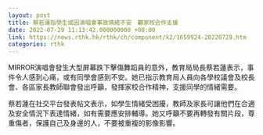 ```yaml
---
layout: post
title: 蔡若蓮指學生或因演唱會事故情緒不安　籲家校合作支援
date: 2022-07-29 11:13:42.000000000 +08:00
link: https://news.rthk.hk/rthk/ch/component/k2/1659924-20220729.htm
categories: rthk
---
```


MIRROR演唱會發生大型屏幕跌下擊傷舞蹈員的意外，教育局局長蔡若蓮表示，事件令人感到心痛，或有同學會感到不安。她已指示教育局人員向各學校議會及校長會、各區家長教師聯會發出呼籲，發揮家校合作精神，支援同學的情緒需要。

蔡若蓮在社交平台發表帖文表示，如學生情緒受困擾，教師及家長可讓他們在合適及安全情況下表達情緒，如有需要應安排輔導。她又呼籲不要再轉發有關片段，尊重傷者，保護自己及身邊的人，不要被重複的影像影響。
